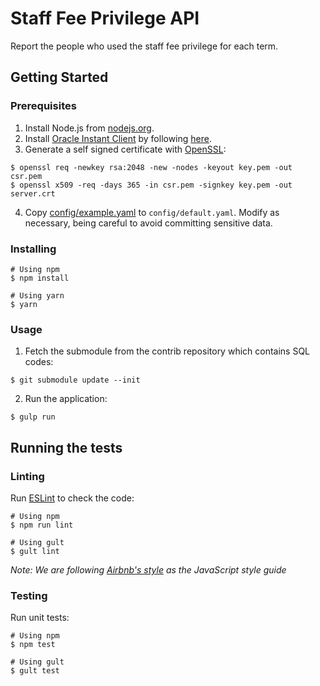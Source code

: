 # Staff Fee Privilege API

Report the people who used the staff fee privilege for each term.


## Getting Started

### Prerequisites

1. Install Node.js from [nodejs.org](https://nodejs.org/en/).
2. Install [Oracle Instant Client](http://www.oracle.com/technetwork/database/database-technologies/instant-client/overview/index.html) by following [here](https://oracle.github.io/odpi/doc/installation.html).
3. Generate a self signed certificate with [OpenSSL](https://www.openssl.org/):

  ```
  $ openssl req -newkey rsa:2048 -new -nodes -keyout key.pem -out csr.pem
  $ openssl x509 -req -days 365 -in csr.pem -signkey key.pem -out server.crt
  ```

4. Copy [config/example.yaml](config/example.yaml) to `config/default.yaml`. Modify as necessary, being careful to avoid committing sensitive data.

### Installing

```shell
# Using npm
$ npm install

# Using yarn
$ yarn
```

### Usage

1. Fetch the submodule from the contrib repository which contains SQL codes:

  ```
  $ git submodule update --init
  ```

2. Run the application:

  ```
  $ gulp run
  ```

## Running the tests

### Linting

Run [ESLint](https://eslint.org/) to check the code:

```shell
# Using npm
$ npm run lint

# Using gult
$ gult lint
```

_Note: We are following [Airbnb's style](https://github.com/airbnb/javascript) as the JavaScript style guide_

### Testing

Run unit tests:

```shell
# Using npm
$ npm test

# Using gult
$ gult test
```
